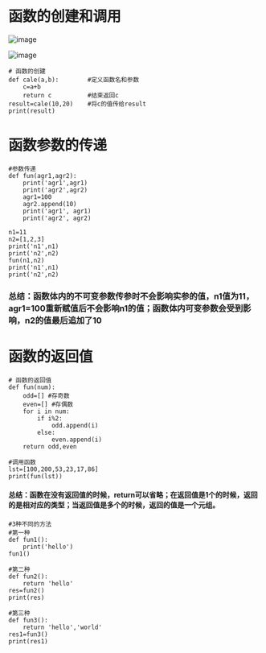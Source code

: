 # 函数的创建和调用
![image](https://user-images.githubusercontent.com/71583369/150242001-16e00135-f046-4d91-9b36-e675cd4f5319.png)

![image](https://user-images.githubusercontent.com/71583369/150242456-7c79fa64-ccc0-49f6-bc0e-0b7026cc762e.png)
```
# 函数的创建
def cale(a,b):        #定义函数名和参数
    c=a+b
    return c          #结束返回c
result=cale(10,20)    #将c的值传给result
print(result)
```
# 函数参数的传递
```
#参数传递
def fun(agr1,agr2):
    print('agr1',agr1)
    print('agr2',agr2)
    agr1=100
    agr2.append(10)
    print('agr1', agr1)
    print('agr2', agr2)

n1=11
n2=[1,2,3]
print('n1',n1)
print('n2',n2)
fun(n1,n2)
print('n1',n1)
print('n2',n2)
```
### 总结：函数体内的不可变参数传参时不会影响实参的值，n1值为11，agr1=100重新赋值后不会影响n1的值；函数体内可变参数会受到影响，n2的值最后追加了10

# 函数的返回值
```
# 函数的返回值
def fun(num):
    odd=[] #存奇数
    even=[] #存偶数
    for i in num:
        if i%2:
            odd.append(i)
        else:
            even.append(i)
    return odd,even

#调用函数
lst=[100,200,53,23,17,86]
print(fun(lst))
```
#### 总结：函数在没有返回值的时候，return可以省略；在返回值是1个的时候，返回的是相对应的类型；当返回值是多个的时候，返回的值是一个元组。
```
#3种不同的方法
#第一种
def fun1():
    print('hello')
fun1()

#第二种
def fun2():
    return 'hello'
res=fun2()
print(res)

#第三种
def fun3():
    return 'hello','world'
res1=fun3()
print(res1)
```
